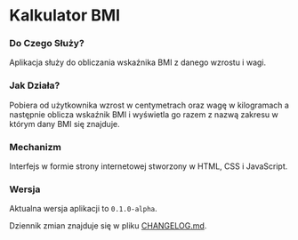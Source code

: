 # Kalkulator BMI

### Do Czego Służy?
Aplikacja służy do obliczania wskaźnika BMI z danego wzrostu i wagi.

### Jak Działa?
Pobiera od użytkownika wzrost w centymetrach oraz wagę w kilogramach a następnie oblicza wskaźnik BMI i wyświetla go razem z nazwą zakresu w którym dany BMI się znajduje.

### Mechanizm
Interfejs w formie strony internetowej stworzony w HTML, CSS i JavaScript.

### Wersja
Aktualna wersja aplikacji to `0.1.0-alpha`.

Dziennik zmian znajduje się w pliku [CHANGELOG.md](CHANGELOG.md).
